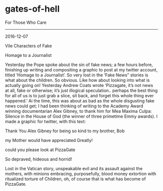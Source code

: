 # gates-of-hell
For Those Who Care

----
2016-12-07 

Vile Characters of Fake
   

Homage to a Journalist


Yesterday the Pope spoke about the sin of fake news; a few hours before, finishing up writing and compositing a graphic to post at my twitter account, titled ‘Homage to a Journalist’. So very lost in the ‘Fake News” stories is what about the children. So obvious. Like how about looking into what is actually going on! Yesterday Andrew Coats wrote ‘Pizzagate, it’s not news at all, fake or otherwise; it’s just illogical speculation..   perhaps the best thing for all of us is to just grab a slice, sit back, and forget this whole thing ever happened.’ Ai the time, this was about as bad as the whole disgusting fake news could get; I had been thinking of writing to the Academy Award winning documentarian Alex Gibney, to thank him for Mea Maxima Culpa: Silence in the House of God (the winner of three primetime Emmy awards). I made a graphic for twitter, with this text:



Thank You Alex Gibney for being so kind to my brother, Bob
   
my Mother would have appreciated Greatly!


could you please look at PizzaGate


So depraved, hideous and horrid!





Lost in the Vatican story, unspeakable evil and its assault against the mothers, with minions  embracing, purposefully, blood money extortion with ritualized torture of Children, oh, of course that is what has become of PizzaGate.
















